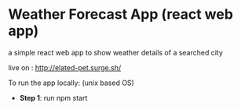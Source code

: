 # Weather Forecast App (react web app)
a simple react web app to show weather details of a searched city

live on : http://elated-pet.surge.sh/

To run the app locally: (unix based OS)

* **Step 1**: run npm start
